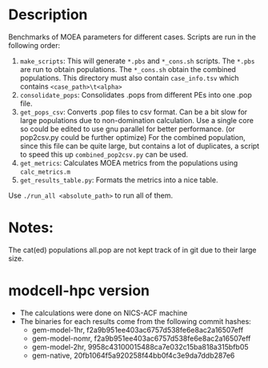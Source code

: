 # Description
Benchmarks of MOEA parameters for different cases.
Scripts are run in the following order:
1. `make_scripts`: This will generate `*.pbs` and `*_cons.sh` scripts. The `*.pbs` are run to obtain populations. The `*_cons.sh` obtain the combined populations. This directory must also contain `case_info.tsv` which contains `<case_path>\t<alpha>`
2. `consolidate_pops`: Consolidates .pops from different PEs into one .pop file.
3. `get_pops_csv`: Converts .pop files to csv format. Can be a bit slow for large populations due to non-domination calculation. Use a single core so could be edited to use gnu parallel for better performance. (or pop2csv.py could be further optimize) For the combined population, since this file can be quite large, but contains a lot of duplicates, a script to speed this up `combined_pop2csv.py` can be used.
4. `get_metrics`: Calculates MOEA metrics from the populations using `calc_metrics.m`
5. `get_results_table.py`: Formats the metrics into a nice table.

Use `./run_all <absolute_path>` to run all of them.

# Notes:
The cat(ed) populations all.pop are not kept track of in git due to their large size.

#  modcell-hpc version
 - The calculations were done on NICS-ACF machine
 - The binaries for each results come from the following commit hashes:
	- gem-model-1hr, f2a9b951ee403ac6757d538fe6e8ac2a16507eff
	- gem-model-nomr, f2a9b951ee403ac6757d538fe6e8ac2a16507eff
	- gem-model-2hr, 9958c43100015488ca7e032c15ba818a315bfb05
	- gem-native, 20fb1064f5a920258f44bb0f4c3e9da7ddb287e6
